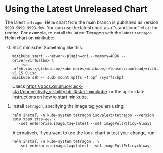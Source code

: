 # Using the Latest Unreleased Chart

The latest `tetragon` Helm chart from the main branch is published as version `9999.9999.9999-dev`.
You can use the latest chart as a "standalone" chart for testing. For example, to install the latest Tetragon
with the latest `tetragon` Helm chart on minikube:

0. Start minikube. Something like this:

       minikube start --network-plugin=cni --memory=4096 --driver=virtualbox \
         --iso-url=https://github.com/kubernetes/minikube/releases/download/v1.15.0/minikube-v1.15.0.iso
       minikube ssh -- sudo mount bpffs -t bpf /sys/fs/bpf

   Check https://docs.cilium.io/quick-start/connectivity_visibility.html#start-minikube for the up-to-date
   instructions on how to start minikube.

<!--
1. Install `cilium-enterprise`, but with `tetragon.enabled=false`:

       helm repo add isovalent https://helm.cilium.io
       helm repo update
       helm install -n kube-system cilium-enterprise isovalent/cilium-enterprise --version 1.9.7+4 \
         --set tetragon.enabled=false
-->

1. Install `tetragon`, specifying the image tag you are using:

       helm install -n kube-system tetragon isovalent/tetragon --version 9999.9999.9999-dev \
         --set enterprise.image.tag=latest --set imagePullPolicy=Always

   Alternatively, if you want to use the local chart to test your change, run:

       helm install -n kube-system tetragon . \
         --set enterprise.image.tag=latest --set imagePullPolicy=Always
